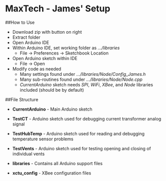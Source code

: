 MaxTech - James' Setup
=======

##How to Use
* Download zip with button on right
* Extract folder
* Open Arduino IDE
* Within Arduino IDE, set working folder as *.../libraries*
  * File -> Preferences -> Sketchbook Location
* Open Arduino sketch within IDE
  * File -> Open
* Modify code as needed
  * Many settings found under *.../libraries/Node/Config_James.h*
  * Many sub-routines found under *.../libraries/Node/Node.cpp*
  * *CurrentArduino* sketch needs *SPI*, *WiFi*, *XBee*, and *Node* libraries included (should be by default)
  
##File Structure
* **CurrentArduino** - Main Arduino sketch

* **TestCT** - Arduino sketch used for debugging current transformer analog signal

* **TestHubTemp** - Arduino sketch used for reading and debugging temperature sensor problems
  
* **TestVents** - Arduino sketch used for testing opening and closing of individual vents

* **libraries** - Contains all Arduino support files

* **xctu_config** - XBee configuration files


